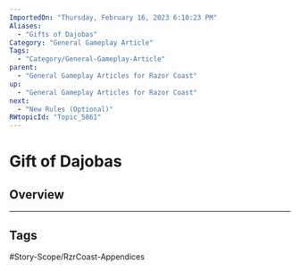 ```yaml
---
ImportedOn: "Thursday, February 16, 2023 6:10:23 PM"
Aliases:
  - "Gifts of Dajobas"
Category: "General Gameplay Article"
Tags:
  - "Category/General-Gameplay-Article"
parent:
  - "General Gameplay Articles for Razor Coast"
up:
  - "General Gameplay Articles for Razor Coast"
next:
  - "New Rules (Optional)"
RWtopicId: "Topic_5861"
---
```

# Gift of Dajobas
## Overview

---
## Tags
#Story-Scope/RzrCoast-Appendices

